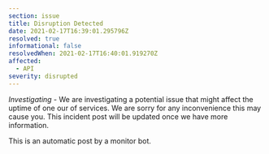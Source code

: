 ```yaml
---
section: issue
title: Disruption Detected
date: 2021-02-17T16:39:01.295796Z
resolved: true
informational: false
resolvedWhen: 2021-02-17T16:40:01.919270Z
affected:
  - API
severity: disrupted
---
```

*Investigating* - We are investigating a potential issue that might affect the uptime of one our of services. We are sorry for any inconvenience this may cause you. This incident post will be updated once we have more information.

This is an automatic post by a monitor bot.
        